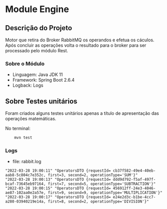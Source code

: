 # Module Engine

## Descrição do Projeto

Motor que retira do Broker RabbitMQ os operandos e efetua os cáculos. Após concluir as operações volta o resultado para
o broker para ser processado pelo módulo Rest.

### Sobre o Módulo

- Linguagem: Java JDK 11
- Framework: Spring Boot 2.6.4
- Logback: Logs

## Sobre Testes unitários

Foram criados alguns testes unitários apenas a título de apresentação das operações matemáticas.

No terminal:

```bash
    mvn test
```

### Logs

- file: rabbit.log

```
"2022-03-28 19:00:11" "OperatorsDTO {requestId= cb37f582-49e4-40eb-aab8-5c804c7e352c, first=3, second=2, operationType='SUM'}" 
"2022-03-28 19:00:13" "OperatorsDTO {requestId= ddd9d792-f5af-497f-bcaf-73645eb97164, first=7, second=5, operationType='SUBTRACTION'}" 
"2022-03-28 19:00:15" "OperatorsDTO {requestId= 456912ff-24e3-4046-ae87-102aa0e2a57e, first=9, second=9, operationType='MULTIPLICATION'}" 
"2022-03-28 19:00:17" "OperatorsDTO {requestId= e24e2d3c-b1be-4cc7-a280-03940219e14a, first=8, second=2, operationType='DIVISION'}" 

```

